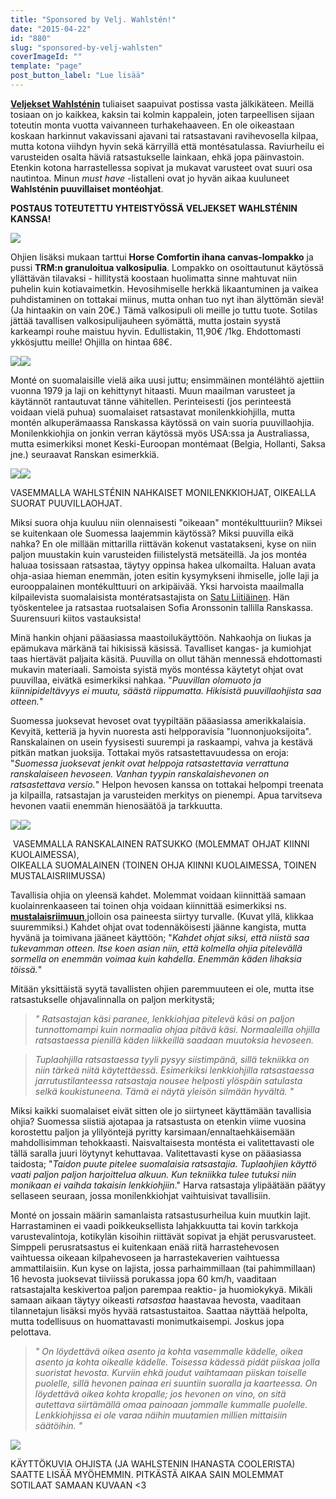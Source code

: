 ```yaml
---
title: "Sponsored by Velj. Wahlstén!"
date: "2015-04-22"
id: "880"
slug: "sponsored-by-velj-wahlsten"
coverImageId: ""
template: "page"
post_button_label: "Lue lisää"
---
```


**[Veljekset Wahlsténin](http://www.veljwahlsten.com/)** tuliaiset saapuivat postissa vasta jälkikäteen. Meillä tosiaan on jo kaikkea, kaksin tai kolmin kappalein, joten tarpeellisen sijaan toteutin monta vuotta vaivanneen turhakehaaveen. En ole oikeastaan koskaan harkinnut vakavissani ajavani tai ratsastavani ravihevosella kilpaa, mutta kotona viihdyn hyvin sekä kärryillä että montésatulassa. Raviurheilu ei varusteiden osalta häviä ratsastukselle lainkaan, ehkä jopa päinvastoin. Etenkin kotona harrastellessa sopivat ja mukavat varusteet ovat suuri osa nautintoa. Minun _must have_ -listalleni ovat jo hyvän aikaa kuuluneet **Wahlsténin puuvillaiset montéohjat**.  
  

**POSTAUS TOTEUTETTU YHTEISTYÖSSÄ VELJEKSET WAHLSTÉNIN KANSSA!**

  

[![](images/IMG_2337_2_.png)](http://3.bp.blogspot.com/-MlTZOJ4zngc/VTgB2uSrmYI/AAAAAAAAJk4/6WhT-zOvNVo/s1600/IMG_2337_2_.png)

  
Ohjien lisäksi mukaan tarttui **Horse Comfortin ihana canvas-lompakko** ja pussi **TRM:n granuloitua valkosipulia**. Lompakko on osoittautunut käytössä yllättävän tilavaksi - hillitystä koostaan huolimatta sinne mahtuvat niin puhelin kuin kotiavaimetkin. Hevosihmiselle herkkä likaantuminen ja vaikea puhdistaminen on tottakai miinus, mutta onhan tuo nyt ihan älyttömän sievä! (Ja hintaakin on vain 20€.) Tämä valkosipuli oli meille jo tuttu tuote. Sotilas jättää tavallisen valkosipulijauheen syömättä, mutta jostain syystä karkeampi rouhe maistuu hyvin. Edullistakin, 11,90€ /1kg. Ehdottomasti ykkösjuttu meille! Ohjilla on hintaa 68€.  
  

[![](images/IMG_2355_2_.png)](http://1.bp.blogspot.com/-6QbHtIZPLQ0/VTgB2l89ZNI/AAAAAAAAJk0/peKT2xrWiOU/s1600/IMG_2355_2_.png)[![](images/IMG_2374_2_.png)](http://3.bp.blogspot.com/-UgMPNg6WFxs/VTgB2lfGlpI/AAAAAAAAJkw/fSE72xJqWWk/s1600/IMG_2374_2_.png)

  

Monté on suomalaisille vielä aika uusi juttu; ensimmäinen montélähtö ajettiin vuonna 1979 ja laji on kehittynyt hitaasti. Muun maailman varusteet ja käytännöt rantautuvat tänne vähitellen. Perinteisesti (jos perinteestä voidaan vielä puhua) suomalaiset ratsastavat monilenkkiohjilla, mutta montén alkuperämaassa Ranskassa käytössä on vain suoria puuvillaohjia. Monilenkkiohjia on jonkin verran käytössä myös USA:ssa ja Australiassa, mutta esimerkiksi monet Keski-Euroopan montémaat (Belgia, Hollanti, Saksa jne.) seuraavat Ranskan esimerkkiä.

[![](images/lenkkiohjat.png)](http://2.bp.blogspot.com/-mNm_fjHvnfw/VS5DB0WugII/AAAAAAAAJjo/1YA4aYCVqus/s1600/lenkkiohjat.png)[![](images/suoraohja.png)](http://1.bp.blogspot.com/-I19_-bt1W_U/VS5DPqTwEcI/AAAAAAAAJj0/asa_QNaB5xE/s1600/suoraohja.png)

  
VASEMMALLA WAHLSTÉNIN NAHKAISET MONILENKKIOHJAT, OIKEALLA SUORAT PUUVILLAOHJAT.

  

Miksi suora ohja kuuluu niin olennaisesti "oikeaan" montékulttuuriin? Miksei se kuitenkaan ole Suomessa laajemmin käytössä? Miksi puuvilla eikä nahka? En ole millään mittarilla riittävän kokenut vastatakseni, kyse on niin paljon muustakin kuin varusteiden fiilistelystä metsäteillä. Ja jos montéa haluaa tosissaan ratsastaa, täytyy oppinsa hakea ulkomailta. Haluan avata ohja-asiaa hieman enemmän, joten esitin kysymykseni ihmiselle, jolle laji ja eurooppalainen montékulttuuri on arkipäivää. Yksi harvoista maailmalla kilpailevista suomalaisista montératsastajista on [Satu Liitiäinen](http://petitejockey.com/). Hän työskentelee ja ratsastaa ruotsalaisen Sofia Aronssonin tallilla Ranskassa. Suurensuuri kiitos vastauksista!  
  
Minä hankin ohjani pääasiassa maastoilukäyttöön. Nahkaohja on liukas ja epämukava märkänä tai hikisissä käsissä. Tavalliset kangas- ja kumiohjat taas hiertävät paljaita käsitä. Puuvilla on ollut tähän mennessä ehdottomasti mukavin materiaali. Samoista syistä myös montéssa käytetyt ohjat ovat puuvillaa, eivätkä esimerkiksi nahkaa. "_Puuvillan olomuoto ja kiinnipideltävyys ei muutu, säästä riippumatta. Hikisistä puuvillaohjista saa otteen._"  
  
Suomessa juoksevat hevoset ovat tyypiltään pääasiassa amerikkalaisia. Kevyitä, ketteriä ja hyvin nuoresta asti helpporavisia "luonnonjuoksijoita". Ranskalainen on usein fyysisesti suurempi ja raskaampi, vahva ja kestävä pitkän matkan juoksija. Tottakai myös ratsastettavuudessa on eroja: "_Suomessa juoksevat jenkit ovat helppoja ratsastettavia verrattuna ranskalaiseen hevoseen. Vanhan tyypin ranskalaishevonen on ratsastettava versio._" Helpon hevosen kanssa on tottakai helpompi treenata ja kilpailla, ratsastajan ja varusteiden merkitys on pienempi. Apua tarvitseva hevonen vaatii enemmän hienosäätöä ja tarkkuutta.  
  

[![](images/Organdi%2BdOr%2B(2).png)](http://2.bp.blogspot.com/-pT05kNc40Hc/VTfwy8P95pI/AAAAAAAAJkM/ZiYFa-DC8LQ/s1600/Organdi%2BdOr%2B(2).png)[![](images/Kundun%2B%C3%96stervang%2B(5).JPG)](http://1.bp.blogspot.com/-mf0O6Lgc5Bg/VTfwypS-pOI/AAAAAAAAJkI/ZgmQqz17X88/s1600/Kundun%2B%C3%96stervang%2B(5).JPG)

 VASEMMALLA RANSKALAINEN RATSUKKO (MOLEMMAT OHJAT KIINNI KUOLAIMESSA),  
OIKEALLA SUOMALAINEN (TOINEN OHJA KIINNI KUOLAIMESSA, TOINEN MUSTALAISRIIMUSSA)

  
Tavallisia ohjia on yleensä kahdet. Molemmat voidaan kiinnittää samaan kuolainrenkaaseen tai toinen ohja voidaan kiinnittää esimerkiksi ns. **[mustalaisriimuun](http://www.teivonravijaratsastus.fi/fi/Hevoset/Ravihevosenvarusteet/Sekit/81/W-Mustalaisriimu/496)**,jolloin osa paineesta siirtyy turvalle. (Kuvat yllä, klikkaa suuremmiksi.) Kahdet ohjat ovat todennäköisesti jäänne kangista, mutta hyvänä ja toimivana jääneet käyttöön; "_Kahdet ohjat siksi, että niistä saa tukevamman otteen. Itse koen asian niin, että kolmella ohjia pitelevällä sormella on enemmän voimaa kuin kahdella. Enemmän käden lihaksia töissä._"  
  

Mitään yksittäistä syytä tavallisten ohjien paremmuuteen ei ole, mutta itse ratsastukselle ohjavalinnalla on paljon merkitystä;

  

> _"_ _Ratsastajan käsi paranee, lenkkiohjaa pitelevä käsi on paljon tunnottomampi kuin normaalia ohjaa pitävä käsi. Normaaleilla ohjilla ratsastaessa pienillä käden liikkeillä saadaan muutoksia hevoseen._

> _Tuplaohjilla ratsastaessa tyyli pysyy siistimpänä, sillä tekniikka on niin tärkeä niitä käytettäessä. Esimerkiksi lenkkiohjilla ratsastaessa jarrutustilanteessa ratsastaja nousee helposti ylöspäin satulasta selkä koukistuneena. Tämä ei näytä yleisön silmään hyvältä._ _"_

  

Miksi kaikki suomalaiset eivät sitten ole jo siirtyneet käyttämään tavallisia ohjia? Suomessa siistiä ajotapaa ja ratsastusta on etenkin viime vuosina korostettu paljon ja ylilyöntejä pyritty karsimaan/ennaltaehkäisemään mahdollisimman tehokkaasti. Naisvaltaisesta montésta ei valitettavasti ole tällä saralla juuri löytynyt kehuttavaa. Valitettavasti kyse on pääasiassa taidosta; "_Taidon puute pitelee suomalaisia ratsastajia. Tuplaohjien käyttö vaati paljon paljon harjoittelua alkuun. Kun tekniikka tulee tutuksi niin monikaan ei vaihda takaisin lenkkiohjiin_." Harva ratsastaja ylipäätään päätyy sellaseen seuraan, jossa monilenkkiohjat vaihtuisivat tavallisiin.  
  
Monté on jossain määrin samanlaista ratsastusurheilua kuin muutkin lajit. Harrastaminen ei vaadi poikkeuksellista lahjakkuutta tai kovin tarkkoja varustevalintoja, kotikylän kisoihin riittävät sopivat ja ehjät perusvarusteet. Simppeli perusratsastus ei kuitenkaan enää riitä harrastehevosen vaihtuessa oikeaan kilpahevoseen ja harrastekaverien vaihtuessa ammattilaisiin. Kun kyse on lajista, jossa parhaimmillaan (tai pahimmillaan) 16 hevosta juoksevat tiiviissä porukassa jopa 60 km/h, vaaditaan ratsastajalta keskivertoa paljon parempaa reaktio- ja huomiokykyä. Mikäli samaan aikaan täytyy oikeasti _ratsastaa_ haastavaa hevosta, vaaditaan tilannetajun lisäksi myös hyvää ratsastustaitoa. Saattaa näyttää helpolta, mutta todellisuus on huomattavasti monimutkaisempi. Joskus jopa pelottava.

  

> _" On löydettävä oikea asento ja kohta vasemmalle kädelle, oikea asento ja kohta oikealle kädelle. Toisessa kädessä pidät piiskaa jolla suoristat hevosta. Kurviin ehkä joudut vaihtamaan piiskan toiselle puolelle, sillä hevonen painaa eri suuntiin suoralla ja kaarteessa. On löydettävä oikea kohta kropalle; jos hevonen on vino, on sitä autettava siirtämällä omaa painoaan jommalle kummalle puolelle. Lenkkiohjissa ei ole varaa näihin muutamien millien mittaisiin säätöihin. "_

  

[![](images/viipihepu2.png)](http://2.bp.blogspot.com/-h4fMTPTtwWg/VTgFyQkrOCI/AAAAAAAAJlc/qoCDN2d4cp0/s1600/viipihepu2.png)

KÄYTTÖKUVIA OHJISTA (JA WAHLSTENIN IHANASTA COOLERISTA) SAATTE LISÄÄ MYÖHEMMIN. PITKÄSTÄ AIKAA SAIN MOLEMMAT SOTILAAT SAMAAN KUVAAN <3
